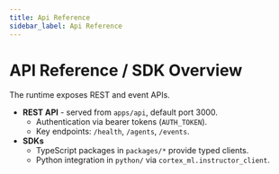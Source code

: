 ```yaml
---
title: Api Reference
sidebar_label: Api Reference
---
```


# API Reference / SDK Overview

The runtime exposes REST and event APIs.

- **REST API** - served from `apps/api`, default port 3000.
  - Authentication via bearer tokens (`AUTH_TOKEN`).
  - Key endpoints: `/health`, `/agents`, `/events`.
- **SDKs**
  - TypeScript packages in `packages/*` provide typed clients.
  - Python integration in `python/` via `cortex_ml.instructor_client`.
